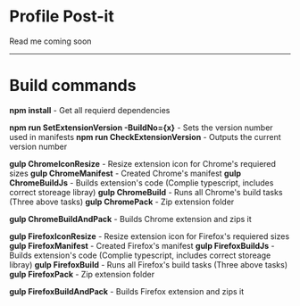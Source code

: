 # Profile Post-it  

Read me coming soon  

---  

# Build commands  

**npm install** - Get all requierd dependencies  

**npm run SetExtensionVersion -BuildNo={x}** - Sets the version number used in manifests
**npm run CheckExtensionVersion** - Outputs the current version number

**gulp ChromeIconResize** - Resize extension icon for Chrome's requiered sizes
**gulp ChromeManifest** - Created Chrome's manifest
**gulp ChromeBuildJs** - Builds extension's code (Complie typescript, includes correct storeage libray) 
**gulp ChromeBuild** - Runs all Chrome's build tasks (Three above tasks)
**gulp ChromePack** - Zip extension folder 

**gulp ChromeBuildAndPack** - Builds Chrome extension and zips it


**gulp FirefoxIconResize** - Resize extension icon for Firefox's requiered sizes
**gulp FirefoxManifest** - Created Firefox's manifest
**gulp FirefoxBuildJs** - Builds extension's code (Complie typescript, includes correct storeage libray) 
**gulp FirefoxBuild** - Runs all Firefox's build tasks (Three above tasks)
**gulp FirefoxPack** - Zip extension folder 

**gulp FirefoxBuildAndPack** - Builds Firefox extension and zips it